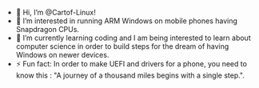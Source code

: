 - 👋 Hi, I’m @Cartof-Linux!
- 👀 I’m interested in running ARM Windows on mobile phones having Snapdragon CPUs.
- 🌱 I’m currently learning coding and I am being interested to learn about computer science in order to build steps for the dream of having Windows on newer devices.
- ⚡ Fun fact: In order to make UEFI and drivers for a phone, you need to know this : "A journey of a thousand miles begins with a single step.".

<!---
Cartof-Linux/Cartof-Linux is a ✨ special ✨ repository because its `README.md` (this file) appears on your GitHub profile.
You can click the Preview link to take a look at your changes.
--->

